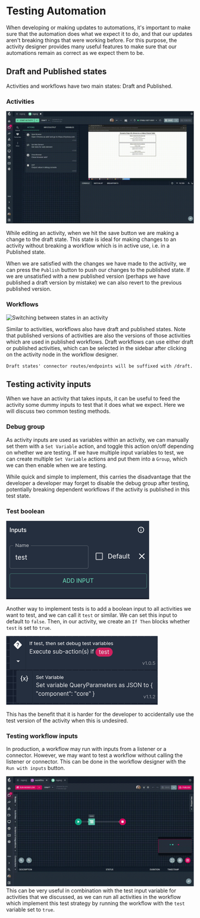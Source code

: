 # Testing Automation

When developing or making updates to automations, it's important to make sure that the automation does what we expect it to do, and that our updates aren't breaking things that were working before. For this purpose, the activity designer provides many useful features to make sure that our automations remain as correct as we expect them to be.

## Draft and Published states

Activities and workflows have two main states: Draft and Published.

### Activities

![Switching between states in an activity](/src/assets/book/activity_states.gif)

While editing an activity, when we hit the save button we are making a change to the draft state. This state is ideal for making changes to an activity without breaking a workflow which is in active use, i.e. in a Published state.

When we are satisfied with the changes we have made to the activity, we can press the `Publish` button to push our changes to the published state. If we are unsatisfied with a new published version (perhaps we have published a draft version by mistake) we can also revert to the previous published version.

### Workflows

![Switching between states in an activity](/src/assets/book/workflow_states.gif)

Similar to activities, workflows also have draft and published states. Note that published versions of activities are also the versions of those activities which are used in published workflows. Draft workflows can use either draft or published activities, which can be selected in the sidebar after clicking on the activity node in the workflow designer.

```
Draft states' connector routes/endpoints will be suffixed with /draft.
```

## Testing activity inputs

When we have an activity that takes inputs, it can be useful to feed the activity some dummy inputs to test that it does what we expect. Here we will discuss two common testing methods.

### Debug group

As activity inputs are used as variables within an activity, we can manually set them with a `Set Variable` action, and toggle this action on/off depending on whether we are testing. If we have multiple input variables to test, we can create multiple `Set Variable` actions and put them into a `Group`, which we can then enable when we are testing.

While quick and simple to implement, this carries the disadvantage that the developer a developer may forget to disable the debug group after testing, potentially breaking dependent workflows if the activity is published in this test state.
### Test boolean

![A test input defaulted to false](/src/assets/book/test-input.png)

Another way to implement tests is to add a boolean input to all activities we want to test, and we can call it `test` or similar. We can set this input to default to `false`. Then, in our activity, we create an `If Then` blocks whether `test` is set to `true`.

![An If Then action that checks whether test is set to true](/src/assets/book/if_test_then.png)

This has the benefit that it is harder for the developer to accidentally use the test version of the activity when this is undesired.

### Testing workflow inputs

In production, a workflow may run with inputs from a listener or a connector. However, we may want to test a workflow without calling the listener or connector. This can be done in the workflow designer with the `Run with inputs` button.

![Running an activity with inputs](/src/assets/book/run_with_inputs.gif)
This can be very useful in combination with the test input variable for activities that we discussed, as we can run all activities in the workflow which implement this test strategy by running the workflow with the `test` variable set to `true`.
